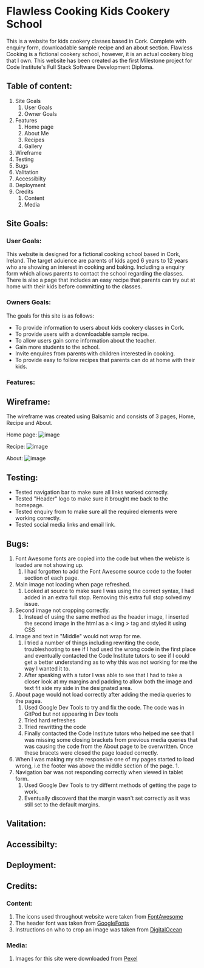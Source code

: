 # Flawless Cooking Kids Cookery School 

This is a website for kids cookery classes based in Cork. Complete with enquiry form, downloadable sample recipe and an about section. Flawless Cooking is a fictional cookery school, however, it is an actual cookery blog that I own. 
This website has been created as the first Milestone project for Code Institute's Full Stack Software Development Diploma. 

## Table of content: 
 1. Site Goals
    1. User Goals
    1. Owner Goals
 1. Features 
      1. Home page
      1. About Me 
      1. Recipes 
      1. Gallery
 1. Wireframe 
 1. Testing
 1. Bugs
 1. Valitation
 1. Accessibilty
 1. Deployment
 1. Credits
      1. Content
      1. Media
  

## Site Goals:

### User Goals:

This website is designed for a fictional cooking school based in Cork, Ireland. 
The target aduience are parents of kids aged 6 years to 12 years who are showing an interest in cooking and baking. Including a enquiry form which allows parents to contact the school regarding the classes. 
There is also a page that includes an easy recipe that parents can try out at home with their kids before committing to the classes. 

### Owners Goals:

The goals for this site is as follows:
* To provide information to users about kids cookery classes in Cork.
* To provide users with a downloadable sample recipe.
* To allow users gain some information about the teacher.
* Gain more students to the school.
* Invite enquires from parents with children interested in cooking.
* To provide easy to follow recipes that parents can do at home with their kids. 

### Features:


  
## Wireframe:
The wireframe was created using Balsamic and consists of 3 pages, Home, Recipe and About.

Home page:
![image](https://user-images.githubusercontent.com/81761397/136006518-960bf764-d74f-4742-8afb-b4c06b9746c5.png)

Recipe:
![image](https://user-images.githubusercontent.com/81761397/136006678-d10c5a57-75c8-43f0-a0a8-f4459fff6f5e.png)

About: 
![image](https://user-images.githubusercontent.com/81761397/136015563-6cc1cebc-6b6b-4aca-ab49-1b04704b44a8.png)

## Testing:

* Tested navigation bar to make sure all links worked correctly.
* Tested "Header" logo to make sure it brought me back to the homepage.
* Tested enquiry from to make sure all the required elements were working correctly.
* Tested social media links and email link. 



## Bugs:
1. Font Awesome fonts are copied into the code but when the webiste is loaded are not showing up. 
      1. I had forgotten to add the Font Awesome source code to the footer section of each page.
1. Main image not loading when page refreshed.
      1. Looked at source to make sure I was using the correct syntax, I had added in an extra full stop. Removing this extra full stop solved my issue.
1. Second image not cropping correctly.
      1. Instead of using the same method as the header image, I inserted the second image in the html as a < img > tag and styled it using CSS
1. Image and text in "Middle" would not wrap for me. 
      1. I tried a number of things including rewriting the code, troubleshooting to see if I had used the wrong code in the first place and eventually contacted the Code Institute tutors to see if I could get a better understanding as to why this was not working for me the way I wanted it to. 
      1. After speaking with a tutor I was able to see that I had to take a closer look at my margins and padding to allow both the image and text fit side my side in the designated area.
1. About page would not load correctly after adding the media queries to the pagea.
      1. Used Google Dev Tools to try and fix the code. The code was in GitPod but not appearing in Dev tools
      1. Tried hard refreshes
      1. Tried rewritting the code
      1. Finally contacted the Code Institute tutors who helped me see that I was missing some closing brackets from previous media queries that was causing the code from the About page to be overwritten. Once these bracets were closed the page loaded correctly.
1. When I was making my site responsive one of my pages started to load wrong, i.e the footer was above the middle section of the page. 
      1. 
1. Navigation bar was not responding correctly when viewed in tablet form. 
      1. Used Google Dev Tools to try differnt methods of getting the page to work.
      1. Eventually discoverd that the margin wasn't set correctly as it was still set to the default margins.

## Valitation:

## Accessibilty:

## Deployment:

## Credits:
### Content:

1. The icons used throughout website were taken from [FontAwesome](https://fontawesome.com/)  
1. The header font was taken from [GoogleFonts](https://fonts.google.com/)
1. Instructions on who to crop an image was taken from [DigitalOcean](https://www.digitalocean.com/)

### Media:

1. Images for this site were downloaded from [Pexel](https://www.pexels.com/)

